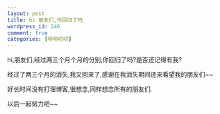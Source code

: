 ```yaml
--- 
layout: post
title: hi 朋友们,你回归了吗
wordpress_id: 246
comment: true
categories: [唠唠叨叨]
---
```

hi,朋友们,经过两三个月个月的分别,你回归了吗?是否还记得有我?

经过了两三个月的消失,我又回来了,感谢在我消失期间还来看望我的朋友们~~

好长时间没有打理博客,很想念,同样想念所有的朋友们.

以后一起努力吧~~
